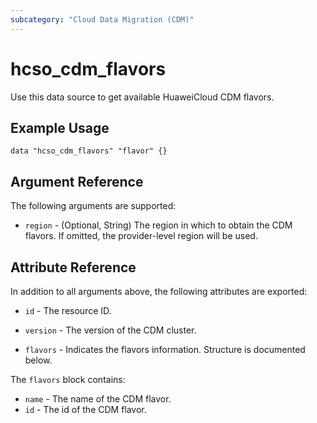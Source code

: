 ```yaml
---
subcategory: "Cloud Data Migration (CDM)"
---
```


# hcso_cdm_flavors

Use this data source to get available HuaweiCloud CDM flavors.

## Example Usage

```hcl
data "hcso_cdm_flavors" "flavor" {}
```

## Argument Reference

The following arguments are supported:

* `region` - (Optional, String) The region in which to obtain the CDM flavors.
  If omitted, the provider-level region will be used.

## Attribute Reference

In addition to all arguments above, the following attributes are exported:

* `id` - The resource ID.

* `version` - The version of the CDM cluster.

* `flavors` - Indicates the flavors information. Structure is documented below.

The `flavors` block contains:

* `name` - The name of the CDM flavor.
* `id` - The id of the CDM flavor.
